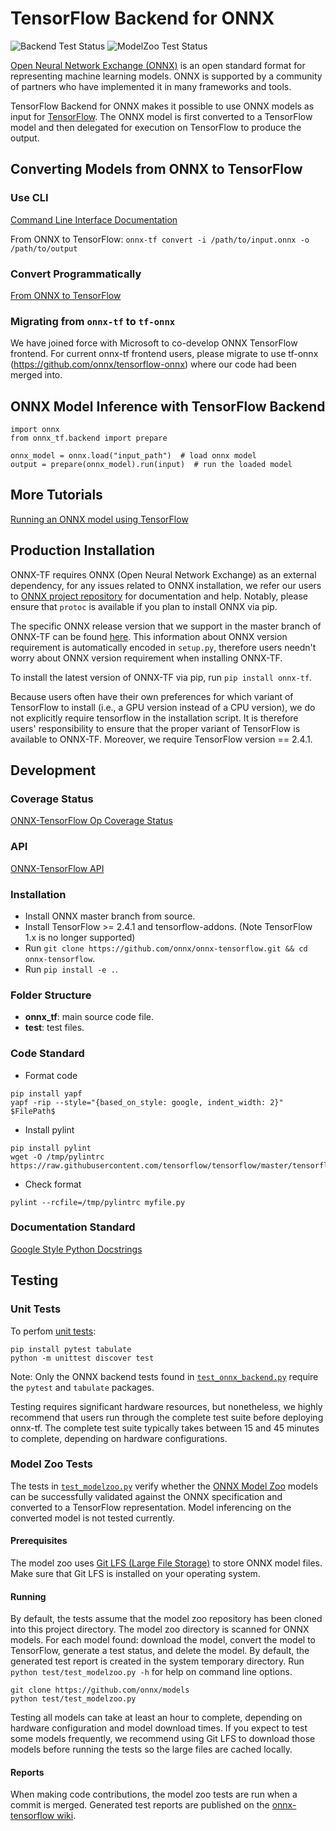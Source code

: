# TensorFlow Backend for ONNX
![Backend Test Status](https://github.com/onnx/onnx-tensorflow/workflows/Backend%20test/badge.svg)
![ModelZoo Test Status](https://github.com/onnx/onnx-tensorflow/workflows/ModelZoo%20test/badge.svg)

[Open Neural Network Exchange (ONNX)](https://onnx.ai) is an open standard format for representing machine learning models. ONNX is supported by a community of partners who have implemented it in many frameworks and tools.

TensorFlow Backend for ONNX makes it possible to use ONNX models as input for [TensorFlow](https://www.tensorflow.org). The ONNX model is first converted to a TensorFlow model and then delegated for execution on TensorFlow to produce the output.

## Converting Models from ONNX to TensorFlow

### Use CLI

[Command Line Interface Documentation](https://github.com/onnx/onnx-tensorflow/blob/master/doc/CLI.md)

From ONNX to TensorFlow: `onnx-tf convert -i /path/to/input.onnx -o /path/to/output`

### Convert Programmatically

[From ONNX to TensorFlow](https://github.com/onnx/onnx-tensorflow/blob/master/example/onnx_to_tf.py)

### Migrating from `onnx-tf` to `tf-onnx`
We have joined force with Microsoft to co-develop ONNX TensorFlow frontend.
For current onnx-tf frontend users, please migrate to use tf-onnx (https://github.com/onnx/tensorflow-onnx) where our code had been merged into.

## ONNX Model Inference with TensorFlow Backend
```
import onnx
from onnx_tf.backend import prepare

onnx_model = onnx.load("input_path")  # load onnx model
output = prepare(onnx_model).run(input)  # run the loaded model
```

## More Tutorials
[Running an ONNX model using TensorFlow](https://github.com/onnx/tutorials/blob/master/tutorials/OnnxTensorFlowImport.ipynb)

## Production Installation
ONNX-TF requires ONNX (Open Neural Network Exchange) as an external dependency, for any issues related to ONNX installation, we refer our users to [ONNX project repository](https://github.com/onnx/onnx) for documentation and help. Notably, please ensure that `protoc` is available if you plan to install ONNX via pip.

The specific ONNX release version that we support in the master branch of ONNX-TF can be found [here](https://github.com/onnx/onnx-tensorflow/blob/master/ONNX_VERSION_NUMBER). This information about ONNX version requirement is automatically encoded in `setup.py`, therefore users needn't worry about ONNX version requirement when installing ONNX-TF.

To install the latest version of ONNX-TF via pip, run `pip install onnx-tf`.

Because users often have their own preferences for which variant of TensorFlow to install (i.e., a GPU version instead of a CPU version), we do not explicitly require tensorflow in the installation script. It is therefore users' responsibility to ensure that the proper variant of TensorFlow is available to ONNX-TF. Moreover, we require TensorFlow version == 2.4.1.

## Development

### Coverage Status
[ONNX-TensorFlow Op Coverage Status](https://github.com/onnx/onnx-tensorflow/blob/master/doc/support_status.md)

### API
[ONNX-TensorFlow API](https://github.com/onnx/onnx-tensorflow/blob/master/doc/API.md)

### Installation
- Install ONNX master branch from source.
- Install TensorFlow >= 2.4.1 and tensorflow-addons. (Note TensorFlow 1.x is no longer supported)
- Run `git clone https://github.com/onnx/onnx-tensorflow.git && cd onnx-tensorflow`.
- Run `pip install -e .`.

### Folder Structure
- __onnx_tf__: main source code file.
- __test__: test files.

### Code Standard
- Format code
```
pip install yapf
yapf -rip --style="{based_on_style: google, indent_width: 2}" $FilePath$
```
- Install pylint
```
pip install pylint
wget -O /tmp/pylintrc https://raw.githubusercontent.com/tensorflow/tensorflow/master/tensorflow/tools/ci_build/pylintrc
```
- Check format
```
pylint --rcfile=/tmp/pylintrc myfile.py
```

### Documentation Standard
[Google Style Python Docstrings](http://sphinxcontrib-napoleon.readthedocs.io/en/latest/example_google.html)

## Testing

### Unit Tests

To perfom [unit tests](https://docs.python.org/3/library/unittest.html):

```
pip install pytest tabulate
python -m unittest discover test
```

Note: Only the ONNX backend tests found in [`test_onnx_backend.py`](https://github.com/onnx/onnx-tensorflow/blob/master/test/backend/test_onnx_backend.py) require the `pytest` and `tabulate` packages.

Testing requires significant hardware resources, but nonetheless, we highly recommend that users run through the complete test suite before deploying onnx-tf. The complete test suite typically takes between 15 and 45 minutes to complete, depending on hardware configurations.

### Model Zoo Tests

The tests in [`test_modelzoo.py`](https://github.com/onnx/onnx-tensorflow/blob/master/test/test_modelzoo.py) verify whether the [ONNX Model Zoo](https://github.com/onnx/models) models can be successfully validated against the ONNX specification and converted to a TensorFlow representation. Model inferencing on the converted model is not tested currently.

#### Prerequisites

The model zoo uses [Git LFS (Large File Storage)](https://git-lfs.github.com/) to store ONNX model files. Make sure that Git LFS is installed on your operating system.

#### Running

By default, the tests assume that the model zoo repository has been cloned into this project directory. The model zoo directory is scanned for ONNX models. For each model found: download the model, convert the model to TensorFlow, generate a test status, and delete the model. By default, the generated test report is created in the system temporary directory. Run `python test/test_modelzoo.py -h` for help on command line options.

```
git clone https://github.com/onnx/models
python test/test_modelzoo.py
```

Testing all models can take at least an hour to complete, depending on hardware configuration and model download times. If you expect to test some models frequently, we recommend using Git LFS to download those models before running the tests so the large files are cached locally.

#### Reports

When making code contributions, the model zoo tests are run when a commit is merged. Generated test reports are published on the [onnx-tensorflow wiki](https://github.com/onnx/onnx-tensorflow/wiki/ModelZoo-Status-(branch=master)).
